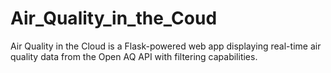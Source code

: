 # Air_Quality_in_the_Coud
Air Quality in the Cloud is a Flask-powered web app displaying real-time air quality data from the Open AQ API with filtering capabilities.
